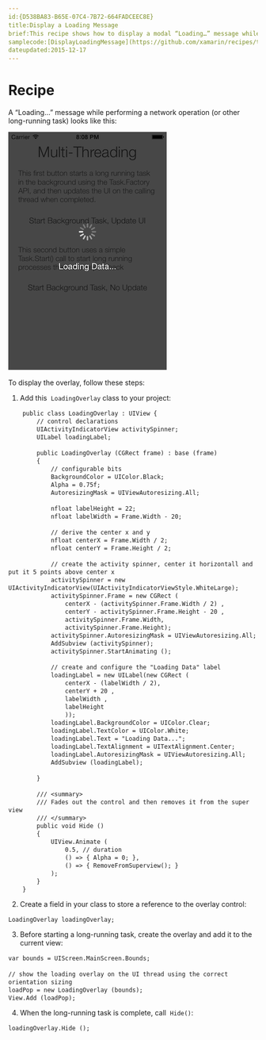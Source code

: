 ```yaml
---
id:{D538BA83-B65E-07C4-7B72-664FADCEEC8E}
title:Display a Loading Message
brief:This recipe shows how to display a modal “Loading…” message while long-running operations are in progress.
samplecode:[DisplayLoadingMessage](https://github.com/xamarin/recipes/tree/master/ios/standard_controls/popovers/DisplayLoadingMessage)
dateupdated:2015-12-17
---
```


# Recipe

A “Loading...” message while performing a network operation (or other
long-running task) looks like this:

 ![](Images/Loading.png)



 To display the overlay, follow these steps:

<ol><li>Add this&nbsp; <code>LoadingOverlay</code>&nbsp;class to your project:</li></ol>

```
	public class LoadingOverlay : UIView {
		// control declarations
		UIActivityIndicatorView activitySpinner;
		UILabel loadingLabel;

		public LoadingOverlay (CGRect frame) : base (frame)
		{
			// configurable bits
			BackgroundColor = UIColor.Black;
			Alpha = 0.75f;
			AutoresizingMask = UIViewAutoresizing.All;

			nfloat labelHeight = 22;
			nfloat labelWidth = Frame.Width - 20;

			// derive the center x and y
			nfloat centerX = Frame.Width / 2;
			nfloat centerY = Frame.Height / 2;

			// create the activity spinner, center it horizontall and put it 5 points above center x
			activitySpinner = new UIActivityIndicatorView(UIActivityIndicatorViewStyle.WhiteLarge);
			activitySpinner.Frame = new CGRect (
				centerX - (activitySpinner.Frame.Width / 2) ,
				centerY - activitySpinner.Frame.Height - 20 ,
				activitySpinner.Frame.Width,
				activitySpinner.Frame.Height);
			activitySpinner.AutoresizingMask = UIViewAutoresizing.All;
			AddSubview (activitySpinner);
			activitySpinner.StartAnimating ();

			// create and configure the "Loading Data" label
			loadingLabel = new UILabel(new CGRect (
				centerX - (labelWidth / 2),
				centerY + 20 ,
				labelWidth ,
				labelHeight
				));
			loadingLabel.BackgroundColor = UIColor.Clear;
			loadingLabel.TextColor = UIColor.White;
			loadingLabel.Text = "Loading Data...";
			loadingLabel.TextAlignment = UITextAlignment.Center;
			loadingLabel.AutoresizingMask = UIViewAutoresizing.All;
			AddSubview (loadingLabel);

		}

		/// <summary>
		/// Fades out the control and then removes it from the super view
		/// </summary>
		public void Hide ()
		{
			UIView.Animate (
				0.5, // duration
				() => { Alpha = 0; },
				() => { RemoveFromSuperview(); }
			);
		}
	}
```

<ol start="2"><li>Create a field in your class to store a reference to the overlay
control:</li></ol>

```
LoadingOverlay loadingOverlay;
```

<ol start="3"><li>Before starting a long-running task, create the overlay and add it to the current view:</li></ol>

```
var bounds = UIScreen.MainScreen.Bounds;

// show the loading overlay on the UI thread using the correct orientation sizing
loadPop = new LoadingOverlay (bounds);
View.Add (loadPop);
```

<ol start="4"><li>When the long-running task is complete, call&nbsp; <code>Hide()</code>:</li></ol>

```
loadingOverlay.Hide ();
```